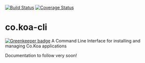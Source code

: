 [![Build Status](https://travis-ci.org/jaysaurus/co-koa-cli.svg?branch=greenkeeper%2Finitial)](https://travis-ci.org/jaysaurus/co-koa-cli)
[![Coverage Status](https://coveralls.io/repos/github/jaysaurus/co-koa-cli/badge.svg?branch=master)](https://coveralls.io/github/jaysaurus/co-koa-cli?branch=master)

# co.koa-cli

[![Greenkeeper badge](https://badges.greenkeeper.io/jaysaurus/co-koa-cli.svg)](https://greenkeeper.io/)
A Command Line Interface for installing and managing Co.Koa applications

Documentation to follow very soon!
